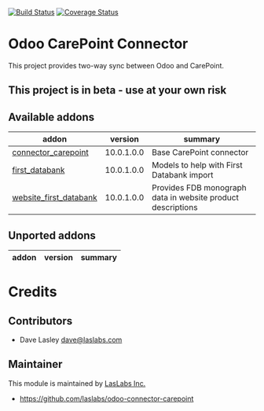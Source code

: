 [![Build Status](https://travis-ci.org/laslabs/odoo-connector-carepoint.svg?branch=release%2F10.0)](https://travis-ci.org/laslabs/odoo-connector-carepoint)
[![Coverage Status](https://coveralls.io/repos/laslabs/odoo-connector-carepoint/badge.png?branch=release%2F10.0)](https://coveralls.io/r/laslabs/odoo-connector-carepoint)

Odoo CarePoint Connector
========================

This project provides two-way sync between Odoo and CarePoint.

## This project is in beta - use at your own risk
 
[//]: # (addons)
Available addons
----------------
addon | version | summary
--- | --- | ---
[connector_carepoint](connector_carepoint/) | 10.0.1.0.0 | Base CarePoint connector
[first_databank](first_databank/) | 10.0.1.0.0 | Models to help with First Databank import
[website_first_databank](website_first_databank) | 10.0.1.0.0 | Provides FDB monograph data in website product descriptions


Unported addons
---------------
addon | version | summary
--- | --- | ---


[//]: # (end addons)

Credits
=======

Contributors
------------

* Dave Lasley <dave@laslabs.com>

Maintainer
----------

This module is maintained by [LasLabs Inc.](https://laslabs.com)

* https://github.com/laslabs/odoo-connector-carepoint
